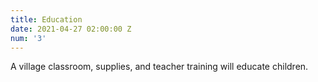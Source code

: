 ```yaml
---
title: Education
date: 2021-04-27 02:00:00 Z
num: '3'
---
```


A village classroom, supplies, and teacher training will educate children.
